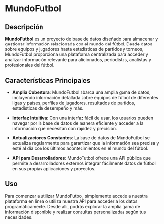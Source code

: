 # MundoFutbol

## Descripción

**MundoFutbol** es un proyecto de base de datos diseñado para almacenar y gestionar información relacionada con el mundo del fútbol. Desde datos sobre equipos y jugadores hasta estadísticas de partidos y torneos, MundoFutbol proporciona una plataforma centralizada para acceder y analizar información relevante para aficionados, periodistas, analistas y profesionales del fútbol.

## Características Principales

- **Amplia Cobertura**: MundoFutbol abarca una amplia gama de datos, incluyendo información detallada sobre equipos de fútbol de diferentes ligas y países, perfiles de jugadores, resultados de partidos, estadísticas de desempeño y más.

- **Interfaz Intuitiva**: Con una interfaz fácil de usar, los usuarios pueden navegar por la base de datos de manera eficiente y acceder a la información que necesitan con rapidez y precisión.

- **Actualizaciones Constantes**: La base de datos de MundoFutbol se actualiza regularmente para garantizar que la información sea precisa y esté al día con los últimos acontecimientos en el mundo del fútbol.

- **API para Desarrolladores**: MundoFutbol ofrece una API pública que permite a desarrolladores externos integrar fácilmente datos de fútbol en sus propias aplicaciones y proyectos.

## Uso

Para comenzar a utilizar MundoFutbol, simplemente accede a nuestra plataforma en línea o utiliza nuestra API para acceder a los datos programáticamente. Desde allí, podrás explorar la amplia gama de información disponible y realizar consultas personalizadas según tus necesidades.

